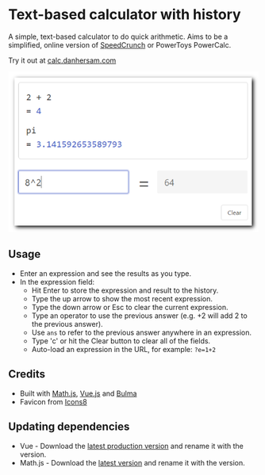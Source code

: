# Text-based calculator with history

A simple, text-based calculator to do quick arithmetic. Aims to be a simplified, online version of [SpeedCrunch](https://speedcrunch.org/) or PowerToys PowerCalc.

Try it out at [calc.danhersam.com](https://calc.danhersam.com/)

![](text-calculator-thumbnail.png)

## Usage

* Enter an expression and see the results as you type.
* In the expression field:
    * Hit Enter to store the expression and result to the history.
    * Type the up arrow to show the most recent expression.
    * Type the down arrow or Esc to clear the current expression.
    * Type an operator to use the previous answer (e.g. +2 will add 2 to the previous answer).
    * Use `ans` to refer to the previous answer anywhere in an expression.
    * Type 'c' or hit the Clear button to clear all of the fields.
    * Auto-load an expression in the URL, for example: `?e=1+2`

## Credits

* Built with [Math.js](https://mathjs.org/), [Vue.js](https://vuejs.org/) and [Bulma](https://bulma.io/)
* Favicon from [Icons8](https://icons8.com/icon/23154/calculator)

## Updating dependencies

* Vue - Download the [latest production version](https://vuejs.org/js/vue.min.js) and rename it with the version.
* Math.js - Download the [latest version](https://unpkg.com/mathjs@latest/lib/browser/math.js) and rename it with the version.

